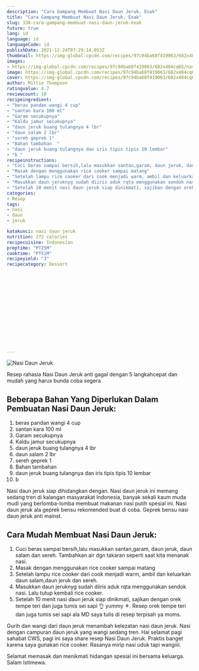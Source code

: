 ```yaml
---
description: "Cara Gampang Membuat Nasi Daun Jeruk, Enak"
title: "Cara Gampang Membuat Nasi Daun Jeruk, Enak"
slug: 338-cara-gampang-membuat-nasi-daun-jeruk-enak
future: true
lang: id
language: id
languageCode: id
publishDate: 2021-12-24T07:29:14.053Z 
thumbnail: https://img-global.cpcdn.com/recipes/97c94ba68f419063/682x484cq65/nasi-daun-jeruk-foto-resep-utama.webp
images:
- https://img-global.cpcdn.com/recipes/97c94ba68f419063/682x484cq65/nasi-daun-jeruk-foto-resep-utama.webp
image: https://img-global.cpcdn.com/recipes/97c94ba68f419063/682x484cq65/nasi-daun-jeruk-foto-resep-utama.webp
cover: https://img-global.cpcdn.com/recipes/97c94ba68f419063/682x484cq65/nasi-daun-jeruk-foto-resep-utama.webp
author: Mittie Thompson
ratingvalue: 4.7
reviewcount: 10
recipeingredient:
- "beras pandan wangi 4 cup"
- "santan kara 100 ml"
- "Garam secukupnya"
- "Kaldu jamur secukupnya"
- "daun jeruk buang tulangnya 4 lbr"
- "daun salam 2 lbr"
- "sereh geprek 1"
- "Bahan tambahan  "
- "daun jeruk buang tulangnya dan iris tipis tipis 10 lembar"
- "b "
recipeinstructions:
- "Cuci beras sampai bersih,lalu masukkan santan,garam, daun jeruk, daun salam dan sereh. Tambahkan air dgn takaran seperti saat kita menanak nasi."
- "Masak dengan menggunakan rice cooker sampai matang"
- "Setelah lampu rice cooker dari cook menjadi warm, ambil dan keluarkan daun salam,daun jeruk dan sereh."
- "Masukkan daun jeruknyg sudah diiris aduk rqta menggunakan sendok nasi. Lalu tutup kembali rice cooker."
- "Setelah 10 menit nasi daun jeruk siap dinikmati, sajikan dengan orek tempe teri dan juga tumis sei sapi 👌 yummy ⚘. Resep orek tempe teri dan juga tumis sei sapi ala MD saya tulis di resep terpisah ya moms."
categories:
- Resep
tags:
- nasi
- daun
- jeruk

katakunci: nasi daun jeruk 
nutrition: 272 calories
recipecuisine: Indonesian
preptime: "PT25M"
cooktime: "PT51M"
recipeyield: "3"
recipecategory: Dessert


     
    
    
    
    
    
    
    
    
    
    
      
    
---
```



![Nasi Daun Jeruk](https://img-global.cpcdn.com/recipes/97c94ba68f419063/682x484cq65/nasi-daun-jeruk-foto-resep-utama.webp)

Resep rahasia Nasi Daun Jeruk  anti gagal dengan 5 langkahcepat dan mudah yang harus bunda coba segera

<!--inarticleads1-->

## Beberapa Bahan Yang Diperlukan Dalam Pembuatan Nasi Daun Jeruk:

1. beras pandan wangi 4 cup
1. santan kara 100 ml
1. Garam secukupnya
1. Kaldu jamur secukupnya
1. daun jeruk buang tulangnya 4 lbr
1. daun salam 2 lbr
1. sereh geprek 1
1. Bahan tambahan  
1. daun jeruk buang tulangnya dan iris tipis tipis 10 lembar
1. b 

Nasi daun jeruk siap dihidangkan dengan. Nasi daun jeruk ini memang sedang tren di kalangan masyarakat Indonesia, banyak sekali kaum muda mudi yang berlomba-lomba membuat makanan nasi putih spesial ini. Nasi daun jeruk ala geprek bensu rekomended buat di coba. Geprek bensu nasi daun jeruk anti mainst. 

<!--inarticleads2-->

## Cara Mudah Membuat Nasi Daun Jeruk:

1. Cuci beras sampai bersih,lalu masukkan santan,garam, daun jeruk, daun salam dan sereh. Tambahkan air dgn takaran seperti saat kita menanak nasi.
1. Masak dengan menggunakan rice cooker sampai matang
1. Setelah lampu rice cooker dari cook menjadi warm, ambil dan keluarkan daun salam,daun jeruk dan sereh.
1. Masukkan daun jeruknyg sudah diiris aduk rqta menggunakan sendok nasi. Lalu tutup kembali rice cooker.
1. Setelah 10 menit nasi daun jeruk siap dinikmati, sajikan dengan orek tempe teri dan juga tumis sei sapi 👌 yummy ⚘. Resep orek tempe teri dan juga tumis sei sapi ala MD saya tulis di resep terpisah ya moms.


Gurih dan wangi dari daun jeruk menambah kelezatan nasi daun jeruk. Nasi dengan campuran daun jeruk yang wangi sedang tren. Hai selamat pagi sahabat CWS, pagi ini saya share resep Nasi Daun Jeruk. Praktis banget karena saya gunakan rice cooker. Rasanya mirip nasi uduk tapi wangiiii. 

Selamat memasak dan menikmati hidangan spesial ini bersama keluarga. Salam Istimewa.
